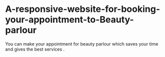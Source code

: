 # A-responsive-website-for-booking-your-appointment-to-Beauty-parlour
You can make your appointment for beauty parlour which saves your time and gives the best services . 

